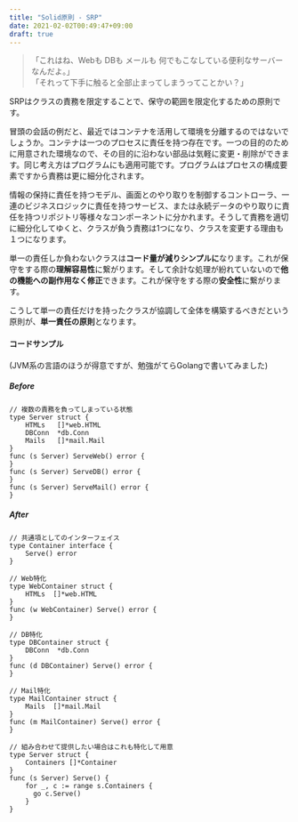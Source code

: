 ```yaml
---
title: "Solid原則 - SRP"
date: 2021-02-02T00:49:47+09:00
draft: true
---
```


> 「これはね、Webも DBも メールも 何でもこなしている便利なサーバーなんだよ。」  
> 「それって下手に触ると全部止まってしまうってことかい？」

SRPはクラスの責務を限定することで、保守の範囲を限定化するための原則です。

<!-- <details> -->

冒頭の会話の例だと、最近ではコンテナを活用して環境を分離するのではないでしょうか。コンテナは一つのプロセスに責任を持つ存在です。一つの目的のために用意された環境なので、その目的に沿わない部品は気軽に変更・削除ができます。同じ考え方はプログラムにも適用可能です。プログラムはプロセスの構成要素ですから責務は更に細分化されます。

情報の保持に責任を持つモデル、画面とのやり取りを制御するコントローラ、一連のビジネスロジックに責任を持つサービス、または永続データのやり取りに責任を持つリポジトリ等様々なコンポーネントに分かれます。そうして責務を適切に細分化してゆくと、クラスが負う責務は1つになり、クラスを変更する理由も１つになります。

単一の責任しか負わないクラスは**コード量が減りシンプルに**なります。これが保守をする際の**理解容易性**に繋がります。そして余計な処理が紛れていないので**他の機能への副作用なく修正**できます。これが保守をする際の**安全性**に繋がります。

こうして単一の責任だけを持ったクラスが協調して全体を構築するべきだという原則が、**単一責任の原則**となります。

#### コードサンプル
(JVM系の言語のほうが得意ですが、勉強がてらGolangで書いてみました)

##### Before
```golang
// 複数の責務を負ってしまっている状態
type Server struct {
    HTMLs   []*web.HTML
    DBConn  *db.Conn
    Mails   []*mail.Mail
}
func (s Server) ServeWeb() error {
}
func (s Server) ServeDB() error {
}
func (s Server) ServeMail() error {
}
```

##### After
```golang
// 共通項としてのインターフェイス
type Container interface {
    Serve() error
}

// Web特化
type WebContainer struct {
    HTMLs  []*web.HTML
}
func (w WebContainer) Serve() error {
}

// DB特化
type DBContainer struct {
    DBConn  *db.Conn
}
func (d DBContainer) Serve() error {
}

// Mail特化
type MailContainer struct {
    Mails  []*mail.Mail
}
func (m MailContainer) Serve() error {
}

// 組み合わせて提供したい場合はこれも特化して用意
type Server struct {
    Containers []*Container
}
func (s Server) Serve() {
    for _, c := range s.Containers {
      go c.Serve()
    }
}
```
<!-- </details> -->

